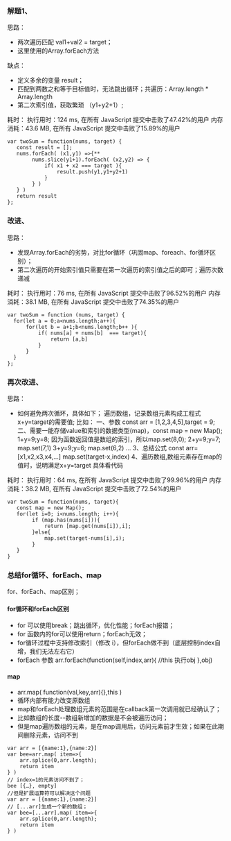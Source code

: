 ### 解题1、
思路：
+ 两次遍历匹配 val1+val2 = target；
+ 这里使用的Array.forEach方法

缺点：
+ 定义多余的变量 result；
+ 匹配到两数之和等于目标值时，无法跳出循环；共遍历：Array.length * Array.length
+ 第二次索引值，获取繁琐 （y1+y2+1）;

耗时：
执行用时：124 ms, 在所有 JavaScript 提交中击败了47.42%的用户
内存消耗：43.6 MB, 在所有 JavaScript 提交中击败了15.89%的用户

```
var twoSum = function(nums, target) {
   const result = [];
   nums.forEach( (x1,y1) =>{**
        nums.slice(y1+1).forEach( (x2,y2) => {
            if( x1 + x2 === target ){ 
                result.push(y1,y1+y2+1)
            }
        } )
   } )
   return result
};
```

### 改进、
思路：
+ 发现Array.forEach的劣势，对比for循环（巩固map、foreach、for循环区别）；
+ 第二次遍历的开始索引值只需要在第一次遍历的索引值之后的即可；遍历次数递减

耗时：
执行用时：76 ms, 在所有 JavaScript 提交中击败了96.52%的用户
内存消耗：38.1 MB, 在所有 JavaScript 提交中击败了74.35%的用户

```
var twoSum = function (nums, target) {
  for(let a = 0;a<nums.length;a++){
      for(let b = a+1;b<nums.length;b++ ){
          if( nums[a] + nums[b]  === target){
              return [a,b]
          }
      }
  }
};
```

### 再次改进、
思路：
+ 如何避免两次循环，具体如下；
遍历数组，记录数组元素构成工程式 x+y=target的需要值;
比如：
一、参数 const arr = [1,2,3,4,5],target = 9;
二、需要一能存储value和索引的数据类型(map)，const map = new Map();
   1+y=9;y=8;
   因为函数返回值是数组的索引，所以map.set(8,0);
   2+y=9;y=7;
   map.set(7,1)
   3+y=9;y=6;
   map.set(6,2)
   ...
3、总结公式 const arr= [x1,x2,x3,x4,...]
   map.set(target-x,index)
4、遍历数组,数组元素存在map的值时，说明满足x+y=target
   具体看代码

耗时：
执行用时：64 ms, 在所有 JavaScript 提交中击败了99.96%的用户
内存消耗：38.2 MB, 在所有 JavaScript 提交中击败了72.54%的用户

```
var twoSum = function(nums, target){
   const map = new Map();
   for(let i=0; i<nums.length; i++){
        if (map.has(nums[i])){
            return [map.get(nums[i]),i];
        }else{
            map.set(target-nums[i],i);
        }
   }
}
```

### 总结for循环、forEach、map

for、forEach、map区别；
#### for循环和forEach区别
+ for 可以使用break；跳出循环，优化性能；forEach报错；
+ for 函数内的for可以使用return；forEach无效；
+ for循环过程中支持修改索引（修改 i），但forEach做不到（底层控制index自增，我们无法左右它）
+ forEach 参数 arr.forEach(function(self,index,arr){ //this 执行obj },obj)

#### map
+ arr.map( function(val,key,arr){},this )
+ 循环内部有能力改变原数组
+ map和forEach处理数组元素的范围是在callback第一次调用就已经确认了；
+ 比如数组的长度--数组新增加的数据是不会被遍历访问；
+ 但是map遍历数组的元素，是在map调用后，访问元素前才生效；如果在此期间删除元素，访问不到
```
var arr = [{name:1},{name:2}]
var bee=arr.map( item=>{
    arr.splice(0,arr.length);
    return item
} )
// index=1的元素访问不到了；
bee [{…}, empty]
//但是扩展运算符可以解决这个问题
var arr = [{name:1},{name:2}]
// [...arr]生成一个新的数组；
var bee=[...arr].map( item=>{
    arr.splice(0,arr.length);
    return item
} )
```